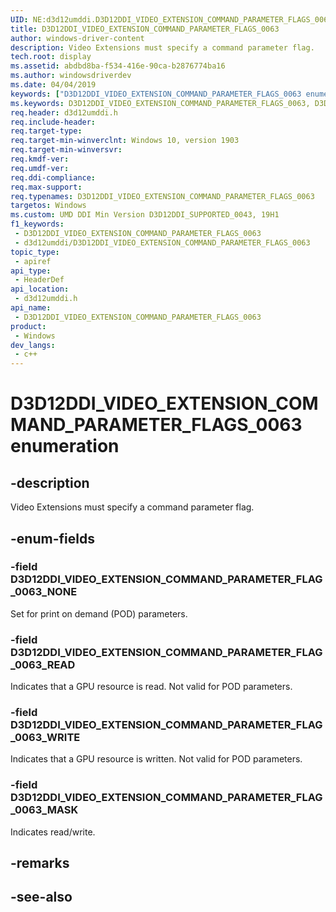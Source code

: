```yaml
---
UID: NE:d3d12umddi.D3D12DDI_VIDEO_EXTENSION_COMMAND_PARAMETER_FLAGS_0063
title: D3D12DDI_VIDEO_EXTENSION_COMMAND_PARAMETER_FLAGS_0063
author: windows-driver-content
description: Video Extensions must specify a command parameter flag.
tech.root: display
ms.assetid: abdbd8ba-f534-416e-90ca-b2876774ba16
ms.author: windowsdriverdev
ms.date: 04/04/2019
keywords: ["D3D12DDI_VIDEO_EXTENSION_COMMAND_PARAMETER_FLAGS_0063 enumeration"]
ms.keywords: D3D12DDI_VIDEO_EXTENSION_COMMAND_PARAMETER_FLAGS_0063, D3D12DDI_VIDEO_EXTENSION_COMMAND_PARAMETER_FLAGS_0063,
req.header: d3d12umddi.h
req.include-header: 
req.target-type: 
req.target-min-winverclnt: Windows 10, version 1903
req.target-min-winversvr: 
req.kmdf-ver: 
req.umdf-ver: 
req.ddi-compliance: 
req.max-support: 
req.typenames: D3D12DDI_VIDEO_EXTENSION_COMMAND_PARAMETER_FLAGS_0063
targetos: Windows
ms.custom: UMD DDI Min Version D3D12DDI_SUPPORTED_0043, 19H1
f1_keywords:
 - D3D12DDI_VIDEO_EXTENSION_COMMAND_PARAMETER_FLAGS_0063
 - d3d12umddi/D3D12DDI_VIDEO_EXTENSION_COMMAND_PARAMETER_FLAGS_0063
topic_type:
 - apiref
api_type:
 - HeaderDef
api_location:
 - d3d12umddi.h
api_name:
 - D3D12DDI_VIDEO_EXTENSION_COMMAND_PARAMETER_FLAGS_0063
product:
 - Windows
dev_langs:
 - c++
---
```


# D3D12DDI_VIDEO_EXTENSION_COMMAND_PARAMETER_FLAGS_0063 enumeration


## -description

Video Extensions must specify a command parameter flag.

## -enum-fields

### -field D3D12DDI_VIDEO_EXTENSION_COMMAND_PARAMETER_FLAG_0063_NONE

Set for print on demand (POD) parameters.

### -field D3D12DDI_VIDEO_EXTENSION_COMMAND_PARAMETER_FLAG_0063_READ

Indicates that a GPU resource is read. Not valid for POD parameters.

### -field D3D12DDI_VIDEO_EXTENSION_COMMAND_PARAMETER_FLAG_0063_WRITE

Indicates that a GPU resource is written. Not valid for POD parameters.

### -field D3D12DDI_VIDEO_EXTENSION_COMMAND_PARAMETER_FLAG_0063_MASK

Indicates read/write.

## -remarks

## -see-also

